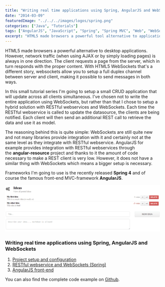 ```yaml
---
title: "Writing real time applications using Spring, AngularJS and WebSockets"
date: "2014-03-09"
featuredImage: "../../../images/logos/spring.png"
categories: ["Java", "Tutorials"]
tags: ["AngularJS", "JavaScript", "Spring", "Spring MVC", "Web", "WebSockets"]
excerpt: "HTML5 made browsers a powerful tool alternative to applications. With HTML5 WebSockets you can also send messages over the network in both ways unlike AJAX."
---
```


HTML5 made browsers a powerful alternative to desktop applications. However, network traffic (when using AJAX or by simply loading pages) is always in one direction. The client requests a page from the server, which in turn responds with the proper content. With HTML5 WebSockets that's a different story, websockets allow you to setup a full duplex channel between server and client, making it possible to send messages in both ways.

In this small tutorial series I'm going to setup a small CRUD application that will update across all clients simultaneous. I've chosen not to write the entire application using WebSockets, but rather than that I chose to setup a hybrid solution with RESTful webservices and WebSockets. Each time the RESTful webservice is called to update the datasource, the clients are being notified. Each client will then send an additional REST call to retrieve the data and use it as model.

The reasoning behind this is quite simple: WebSockets are still quite new and not many libraries provide integration with it and certainly not at the same level as they integrate with RESTful webservice. AngularJS for example provides integration with RESTful webservices through the **angular-resource** project and thanks to it the amount of code necessary to make a REST client is very low. However, it does not have a similar thing with WebSockets which means a bigger setup is necessary.

Frameworks I'm going to use is the recently released **Spring 4** and of course the famous front-end MVC-framework **AngularJS**.

![angular-orderby-class](content/posts/2014/2014-03-09-spring-websockets/images/angular-orderby-class.png)

### Writing real time applications using Spring, AngularJS and WebSockets

1. [Project setup and configuration](/spring-websockets-config)
2. [RESTful webservice and WebSockets (Spring)](/spring-websockets-spring)
3. [AngularJS front-end](/spring-websockets-angular)

You can also find the complete code example on [Github](https://github.com/g00glen00b/spring-websockets).
